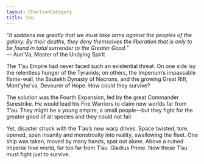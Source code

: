 ```yaml
---
layout: GFactionCategory
title: Tau
---
```

*“It saddens me greatly that we must take arms against the peoples of the galaxy. By their deaths, they deny themselves the liberation that is only to be found in total surrender to the Greater Good.”*<br/>
— Aun'Va, Master of the Undying Spirit

The T’au Empire had never faced such an existential threat. On one side lay the relentless hunger of the Tyranids; on others, the Imperium’s impassable flame-wall, the Sautekh Dynasty of Necrons, and the growing Great Rift, Mont’yhe’va, Devourer of Hope. How could they survive?

The solution was the Fourth Expansion, led by the great Commander Surestrike. He would lead his Fire Warriors to claim new worlds far from T’au. They might be a young empire, a small people—but they fight for the greater good of all species and they could not fail.

Yet, disaster struck with the T’au’s new warp drives. Space twisted, tore, opened, span insanity and monstrosity into reality, swallowing the fleet. One ship was taken, moved by many hands, spat out alone. Above a ruined Imperial hive world, far too far from T’au. Gladius Prime. Now these T’au must fight just to survive.
